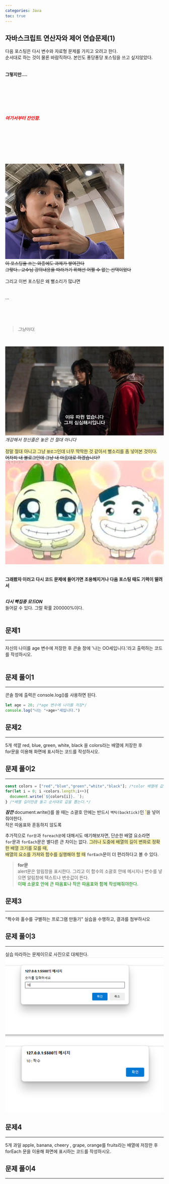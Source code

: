 ```yaml
---
categories: Java
toc: true
---
```


## 자바스크립트 연산자와 제어 연습문제(1)
  다음 포스팅은 다시 변수와 자료형 문제를 가지고 오려고 한다.<br>
  순서대로 하는 것이 물론 바람직하다. 본인도 퐁당퐁당 포스팅을 쓰고 싶지않았다.<br> 
  <br>
  <br>
  **그렇지만....** <br>
  <br>
  <br>
  <br>
  <br>
  <br>
  <br>
  <br>
  <span style="color: red;">***여기서부터 잔인함.*** </span><br>
  <br>
  <br>
  <br>
  <br>
  <br>
  <br>
  <br>
  <br>
  ![첨부1](https://github.com/YuiLoong/YuiLoong.github.io/blob/master/assets/img/20240313.jpg?raw=true)
  <br>
  ~~이 포스팅을 쓰는 와중에도 과제가 쌓여간다~~ <br>
  ~~그렇다.. 교수님 강의내용을 따라가기 위해선 어쩔 수 없는 선택이었다~~ 
  <br>
  <br>
  그리고 이번 포스팅은 왜 뻘소리가 많냐면<br>
  <br>
  <br>
  ...
  <br>
  <br>
  <br>
  <br>
  <br>
  
  >*그냥이다.*
  <br>
  
  ![첨부2](https://github.com/YuiLoong/YuiLoong.github.io/blob/master/assets/img/20240313_3.jpg?raw=true)<br>
  *개강해서 정신줄은 놓은 건 절대 아니다* <br>
  <br>
  <span style="color: #2D3748; background-color:#fff5b1;">정말 절대 아니고 그냥 `블로그`인데 너무 딱딱한 것 같아서 뻘소리를 좀 넣어본 것이다.</span><br>
  ~~어차피 내 블로그인데 그냥 내 마음대로 하겠습니다?~~
  <br>
  ![첨부3](https://github.com/YuiLoong/YuiLoong.github.io/blob/master/assets/img/202400313_2.jpg?raw=true)<br>
  <br>
  <br>
  **그래봤자 이러고 다시 코드 문제에 들어가면 조용해지거나 다음 포스팅 때도 기력이 딸려서**<br>
  <br>
  
  ***다시 빡집중 모드ON*** <br>
  들어갈 수 있다. 그럴 확률 200000%이다.<br> 
  <br>
  
## 문제1
___
자신의 나이를 age 변수에 저장한 후 콘솔 창에 '나는 OO세입니다.'라고 출력하는 코드를 작성하시오.<br>
<br>

## 문제 풀이1
  ___
  콘솔 창에 출력은 console.log()를 사용하면 된다.<br>
  ```js
  let age = 20; /*age 변수에 나이를 저장*/
  console.log("나는 "+age+"세입니다.")
  ```
## 문제2
___
5개 색깔 red, blue, green, white, black 을 colors라는 배열에 저장한 후<br>
for문을 이용해  화면에 표시하는 코드를 작성하시오.<br>

## 문제 풀이2
  ___
  ```js
  const colors = ["red","blue","green","white","black"]; /*color 배열에 값을 저장*/
  for(let i = 0; i <colors.length;i++){
    document.write(`${colors[i]}. `);
  } /*배열 길이만큼 돌고 순서대로 값을 뽑는다.*/
  ```
***잠깐***
document.write()를 쓸 때는 소괄호 안에는 반드시 `백틱(backtick)`인 <span style="color: #2D3748; background-color:#fff5b1;">`</span>을 넣어줘야한다.<br>
작은 따옴표와 혼동하지 않도록<br> 

추가적으로 `for문`과 `foreach문`에 대해서도 얘기해보자면, 단순한 배열 요소라면<br> 
`for`문과 `forEach`문은 별다른 큰 차이는 없다. <span style="color: #2D3748; background-color:#fff5b1;">그러나 도중에 배열의 길이 변화로 정확한 배열 크기를 모를 때,<br>배열의 요소를 가져와 함수를 실행해야 할 때</span> `forEach`문이 더 편리하다고 볼 수 있다.
<br>

> **for문** <br>
> alert문은 알림창을 표시한다. 그리고 이 함수의 소괄호 안에 메시지나 변수를 넣으면 알림창에 텍스트나 변숫값이 뜬다.<br>
> <span style="color:green">이때 소괄호 안에 큰 따옴표나 작은 따옴표와 함께 작성해줘야한다.</span><br>

## 문제3
___
"짝수와 홀수를 구별하는 프로그램 만들기" 실습을 수행하고, 결과를 첨부하시오<br>
     
## 문제 풀이3
  ___
실습 따라하는 문제이므로 사진으로 대체한다.<br>
![첨부4](https://github.com/YuiLoong/YuiLoong.github.io/blob/master/assets/img/0314_1.PNG?raw=true)<br>
![첨부5](https://github.com/YuiLoong/YuiLoong.github.io/blob/master/assets/img/0314_2.PNG?raw=true)<br>

## 문제4
___
5개 과일 apple, banana, cheery , grape, orange를 fruits라는 배열에 저장한 후 forEach 문을 이용해  화면에 표시하는 코드를 작성하시오.<br>

## 문제 풀이4
  ___
  
